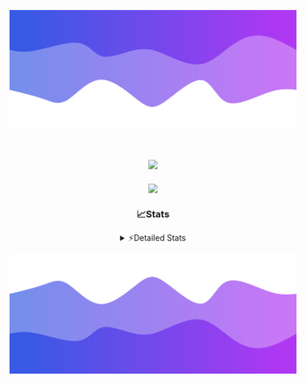 ![Header](./header.png)
<div align="center">

<h1 align="center">
  <a href="https://git.io/typing-svg">
    <img src="https://readme-typing-svg.herokuapp.com/?lines=Hello,+There!+%F0%9F%91%8B;This+is+chicho.;Owner+on+Ocean;&center=true&size=25">
  </a>
</h1>
  
<p align="center">
  <img src="https://lanyard.cnrad.dev/api/852683595378196480" />
</p>

### 📈Stats
<details>
    <summary> ⚡Detailed Stats</summary>
    <br/>

<!--START_SECTION:waka-->
![Code Time](http://img.shields.io/badge/Code%20Time-590%20hrs%2022%20mins-blue)

![Profile Views](http://img.shields.io/badge/Profile%20Views-3-blue)

**🐱 My GitHub Data** 

> 📦 44.1 kB Used in GitHub's Storage 
 > 
> 🏆 54 Contributions in the Year 2023
 > 
> 🚫 Not Opted to Hire
 > 
> 📜 13 Public Repositories 
 > 
> 🔑 7 Private Repositories 
 > 
**I'm a Night 🦉** 

```text
🌞 Morning                17 commits          █░░░░░░░░░░░░░░░░░░░░░░░░   04.79 % 
🌆 Daytime                40 commits          ███░░░░░░░░░░░░░░░░░░░░░░   11.27 % 
🌃 Evening                155 commits         ███████████░░░░░░░░░░░░░░   43.66 % 
🌙 Night                  143 commits         ██████████░░░░░░░░░░░░░░░   40.28 % 
```
📅 **I'm Most Productive on Tuesday** 

```text
Monday                   19 commits          █░░░░░░░░░░░░░░░░░░░░░░░░   05.35 % 
Tuesday                  102 commits         ███████░░░░░░░░░░░░░░░░░░   28.73 % 
Wednesday                63 commits          ████░░░░░░░░░░░░░░░░░░░░░   17.75 % 
Thursday                 48 commits          ███░░░░░░░░░░░░░░░░░░░░░░   13.52 % 
Friday                   41 commits          ███░░░░░░░░░░░░░░░░░░░░░░   11.55 % 
Saturday                 31 commits          ██░░░░░░░░░░░░░░░░░░░░░░░   08.73 % 
Sunday                   51 commits          ████░░░░░░░░░░░░░░░░░░░░░   14.37 % 
```


📊 **This Week I Spent My Time On** 

```text
🕑︎ Time Zone: America/Argentina/Buenos_Aires

💬 Programming Languages: 
JavaScript               5 hrs 12 mins       ██████████████░░░░░░░░░░░   55.92 % 
HTML                     2 hrs 35 mins       ███████░░░░░░░░░░░░░░░░░░   27.89 % 
Python                   1 hr 22 mins        ████░░░░░░░░░░░░░░░░░░░░░   14.80 % 
JSON                     7 mins              ░░░░░░░░░░░░░░░░░░░░░░░░░   01.27 % 
Other                    0 secs              ░░░░░░░░░░░░░░░░░░░░░░░░░   00.06 % 

🔥 Editors: 
VS Code                  9 hrs 19 mins       █████████████████████████   100.00 % 

🐱‍💻 Projects: 
Backend                  4 hrs 56 mins       █████████████░░░░░░░░░░░░   52.98 % 
Unknown Project          4 hrs 22 mins       ████████████░░░░░░░░░░░░░   47.02 % 

💻 Operating System: 
Windows                  9 hrs 19 mins       █████████████████████████   100.00 % 
```

**I Mostly Code in JavaScript** 

```text
JavaScript               10 repos            ████████░░░░░░░░░░░░░░░░░   33.33 % 
HTML                     5 repos             ████░░░░░░░░░░░░░░░░░░░░░   16.67 % 
CSS                      4 repos             ███░░░░░░░░░░░░░░░░░░░░░░   13.33 % 
C#                       2 repos             ██░░░░░░░░░░░░░░░░░░░░░░░   06.67 % 
Batchfile                1 repo              █░░░░░░░░░░░░░░░░░░░░░░░░   03.33 % 
```




 Last Updated on 26/12/2023 17:11:03 UTC
<!--END_SECTION:waka-->
</details>

![Footer](./footer.png)

